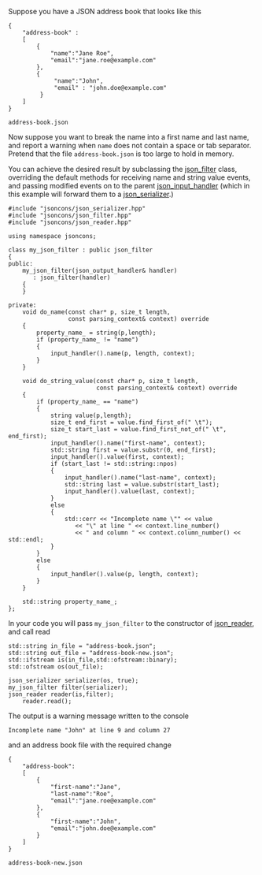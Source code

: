 Suppose you have a JSON address book that looks like this

    {
        "address-book" : 
        [
            {
                "name":"Jane Roe",
                "email":"jane.roe@example.com"
            },
            {
                 "name":"John",
                 "email" : "john.doe@example.com"
             }
        ]
    }
`address-book.json`

Now suppose you want to break the name into a first name and last name, and report a warning when `name` does not contain a space or tab separator. Pretend that the file `address-book.json` is too large to hold in memory.

You can achieve the desired result by subclassing the [json_filter](json_filter) class, overriding the default methods for receiving name and string value events, and passing modified events on to the parent [json_input_handler](json_input_handler) (which in this example will forward them to a [json_serializer](json_serializer).) 

    #include "jsoncons/json_serializer.hpp"
    #include "jsoncons/json_filter.hpp"
    #include "jsoncons/json_reader.hpp"

    using namespace jsoncons;

    class my_json_filter : public json_filter
    {
    public:
        my_json_filter(json_output_handler& handler)
           : json_filter(handler)
        {
        }

    private:
        void do_name(const char* p, size_t length, 
                     const parsing_context& context) override
        {
            property_name_ = string(p,length);
            if (property_name_ != "name")
            {
                input_handler().name(p, length, context);
            }
        }

        void do_string_value(const char* p, size_t length, 
                             const parsing_context& context) override
        {
            if (property_name_ == "name")
            {
                string value(p,length);
                size_t end_first = value.find_first_of(" \t");
                size_t start_last = value.find_first_not_of(" \t", end_first);
                input_handler().name("first-name", context);
                std::string first = value.substr(0, end_first);
                input_handler().value(first, context); 
                if (start_last != std::string::npos)
                {
                    input_handler().name("last-name", context);
                    std::string last = value.substr(start_last);
                    input_handler().value(last, context); 
                }
                else
                {
                    std::cerr << "Incomplete name \"" << value
                       << "\" at line " << context.line_number()
                       << " and column " << context.column_number() << std::endl;
                }
            }
            else
            {
                input_handler().value(p, length, context);
            }
        }

        std::string property_name_;
    };

In your code you will pass `my_json_filter` to the constructor of [json_reader](json_reader), and call read

    std::string in_file = "address-book.json";
    std::string out_file = "address-book-new.json";
    std::ifstream is(in_file,std::ofstream::binary);
    std::ofstream os(out_file);

    json_serializer serializer(os, true);
    my_json_filter filter(serializer);
    json_reader reader(is,filter);
        reader.read();

The output is a warning message written to the console

    Incomplete name "John" at line 9 and column 27

and an address book file with the required change

    {
        "address-book":
        [
            {
                "first-name":"Jane",
                "last-name":"Roe",
                "email":"jane.roe@example.com"
            },
            {
                "first-name":"John",
                "email":"john.doe@example.com"
            }
        ]
    }

`address-book-new.json`
